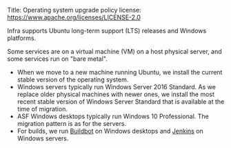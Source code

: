 Title: Operating system upgrade policy
license: https://www.apache.org/licenses/LICENSE-2.0

Infra supports Ubuntu long-term support (LTS) releases and Windows platforms. 

Some services are on a virtual machine (VM) on a host physical server, and some services run on "bare metal". 

  - When we move to a new machine running Ubuntu, we install the current stable version of the operating system.
  - Windows servers typically run Windows Server 2016 Standard. As we replace older physical machines with newer ones, we install the most recent stable version of Windows Server Standard that is available at the time of migration.
  - ASF Windows desktops typically run Windows 10 Professional. The migration pattern is as for the servers.
  - For builds, we run <a href="https://cwiki.apache.org/confluence/display/INFRA/Buildbot" target="_blank">Buildbot</a> on Windows desktops and <a href="https://cwiki.apache.org/confluence/display/INFRA/Jenkins" target="_blank">Jenkins</a> on Windows servers.
  
